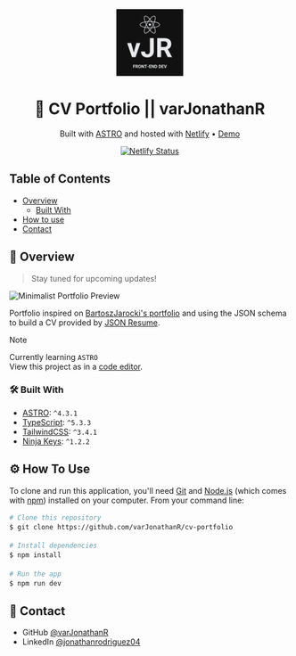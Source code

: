 <div align="center">
    <img src="https://github.com/varJonathanR/os-portfolio/blob/main/public/vJRLogo.webp" alt="Logo" width="120px" />
</div>

<h1 align="center">📜 CV Portfolio || varJonathanR</h1>

<div align="center">

Built with [ASTRO](https://astro.build/) and hosted with [Netlify](https://www.netlify.com/) • <a href="https://cv-portfolio-varjonathanr.netlify.app/">Demo</a> <br>

[![Netlify Status](https://api.netlify.com/api/v1/badges/5ccb28db-d2bc-4bdf-802b-b5a65817957f/deploy-status)](https://app.netlify.com/sites/cv-portfolio-varjonathanr/deploys)

</div>

## Table of Contents

- [Overview](#overview)
  - [Built With](#built-with)
- [How to use](#how-to-use)
- [Contact](#contact)

## 🔎 Overview

> Stay tuned for upcoming updates!

![Minimalist Portfolio Preview](https://github.com/varJonathanR/cv-portfolio/blob/main/public/cv-portfolio_preview.png)

Portfolio inspired on [BartoszJarocki's portfolio](https://github.com/BartoszJarocki/cv) and using the JSON schema to build a CV provided by [JSON Resume](https://jsonresume.org/schema/).

> [!NOTE]
> Currently learning `ASTRO` <br>
> View this project as in a [code editor](https://github.dev/varJonathanR/cv-portfolio).

### 🛠️ Built With

- [ASTRO](https://astro.build/): `^4.3.1`
- [TypeScript](https://www.typescriptlang.org/): `^5.3.3`
- [TailwindCSS](https://tailwindcss.com/): `^3.4.1`
- [Ninja Keys](https://github.com/ssleptsov/ninja-keys): `^1.2.2`

## ⚙️ How To Use

To clone and run this application, you'll need [Git](https://git-scm.com) and [Node.js](https://nodejs.org/en/download/) (which comes with [npm](http://npmjs.com)) installed on your computer. From your command line:

```bash
# Clone this repository
$ git clone https://github.com/varJonathanR/cv-portfolio

# Install dependencies
$ npm install

# Run the app
$ npm run dev
```

## 🤝 Contact

- GitHub [@varJonathanR](https://github.com/varJonathanR)
- LinkedIn [@jonathanrodriguez04](https://www.linkedin.com/in/jonathanrodriguez04)
